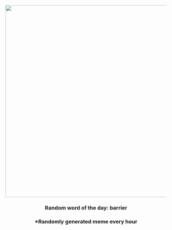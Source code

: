 <p align="center">
        <img src="https://i.redd.it/gnvx4celvfc91.jpg" width="600" height="600">
        </p>
        <h3 align="center">Random word of the day: barrier</h3>
        <h3 align="center">*Randomly generated meme every hour</h3>
    